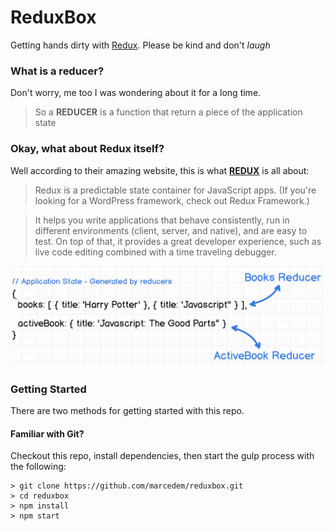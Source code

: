 # ReduxBox

Getting hands dirty with [Redux](https://www.udemy.com/react-redux/). Please be kind and don't _laugh_

### What is a reducer?
Don't worry, me too I was wondering about it for a long time.
> So a **REDUCER** is a function that return a piece of the application state


### Okay, what about Redux itself?
Well according to their amazing website, this is what [**REDUX**](http://redux.js.org/) is all about:
> Redux is a predictable state container for JavaScript apps. (If you're looking for a WordPress framework, check out Redux Framework.)

> It helps you write applications that behave consistently, run in different environments (client, server, and native), and are easy to test. On top of that, it provides a great developer experience, such as live code editing combined with a time traveling debugger.

![alt text](./readme-img/reducer.png "Reducer in Images")

### Getting Started

There are two methods for getting started with this repo.

#### Familiar with Git?
Checkout this repo, install dependencies, then start the gulp process with the following:

```
> git clone https://github.com/marcedem/reduxbox.git
> cd reduxbox
> npm install
> npm start
```
